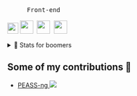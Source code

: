 <img src="https://media.giphy.com/media/hvRJCLFzcasrR4ia7z/giphy.gif" width="25px">

<p style="display: inline-block;" align="center">
  <kbd>
    <kbd>Front-end</kbd>
    <br />
    <br />
    <img width="30px" src="https://cdn.jsdelivr.net/gh/devicons/devicon/icons/html5/html5-original.svg" /> 
    <img width="30px" src="https://cdn.jsdelivr.net/gh/devicons/devicon/icons/css3/css3-plain.svg" /> 
    <img width="30px" src="https://cdn.jsdelivr.net/gh/devicons/devicon/icons/javascript/javascript-original.svg" />
  </kbd>
</p>

<details>
  <summary>🍿 Stats for boomers</summary>
  <img alt="Schrubitteflau's GitHub Top Languages" src="https://github-readme-stats.vercel.app/api/top-langs/?username=schrubitteflau&theme=highcontrast" />
</details>

## Some of my contributions 🍟

- <a href="https://github.com/carlospolop/PEASS-ng">PEASS-ng  <img src="https://img.shields.io/github/stars/carlospolop/PEASS-ng.svg?style=social&label=Star&maxAge=14400"> </a>
